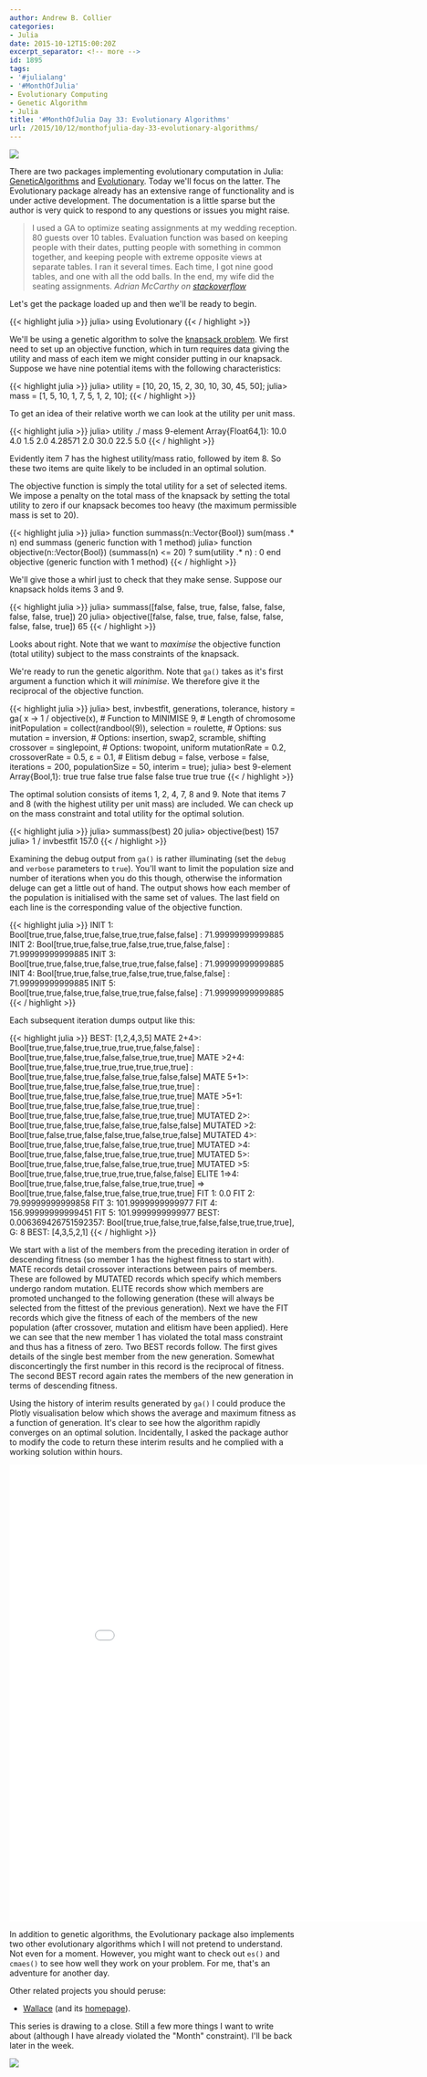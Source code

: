 ```yaml
---
author: Andrew B. Collier
categories:
- Julia
date: 2015-10-12T15:00:20Z
excerpt_separator: <!-- more -->
id: 1895
tags:
- '#julialang'
- '#MonthOfJulia'
- Evolutionary Computing
- Genetic Algorithm
- Julia
title: '#MonthOfJulia Day 33: Evolutionary Algorithms'
url: /2015/10/12/monthofjulia-day-33-evolutionary-algorithms/
---
```


<!--more-->

<img src="{{ site.baseurl }}/static/img/2015/09/Julia-Logo-Evolutionary.png">

There are two packages implementing evolutionary computation in Julia: [GeneticAlgorithms](https://github.com/forio/GeneticAlgorithms.jl) and [Evolutionary](https://github.com/wildart/Evolutionary.jl). Today we'll focus on the latter. The Evolutionary package already has an extensive range of functionality and is under active development. The documentation is a little sparse but the author is very quick to respond to any questions or issues you might raise.

<blockquote>
I used a GA to optimize seating assignments at my wedding reception. 80 guests over 10 tables. Evaluation function was based on keeping people with their dates, putting people with something in common together, and keeping people with extreme opposite views at separate tables. I ran it several times. Each time, I got nine good tables, and one with all the odd balls. In the end, my wife did the seating assignments.
<cite>Adrian McCarthy on <a href="http://stackoverflow.com/">stackoverflow</a></cite> 
</blockquote>

Let's get the package loaded up and then we'll be ready to begin.

{{< highlight julia >}}
julia> using Evolutionary
{{< / highlight >}}

We'll be using a genetic algorithm to solve the [knapsack problem](https://en.wikipedia.org/wiki/Knapsack_problem). We first need to set up an objective function, which in turn requires data giving the utility and mass of each item we might consider putting in our knapsack. Suppose we have nine potential items with the following characteristics:

{{< highlight julia >}}
julia> utility = [10, 20, 15, 2, 30, 10, 30, 45, 50];
julia> mass = [1, 5, 10, 1, 7, 5, 1, 2, 10];
{{< / highlight >}}

To get an idea of their relative worth we can look at the utility per unit mass.

{{< highlight julia >}}
julia> utility ./ mass
9-element Array{Float64,1}:
 10.0
  4.0
  1.5
  2.0
  4.28571
  2.0
 30.0
 22.5
  5.0
{{< / highlight >}}

Evidently item 7 has the highest utility/mass ratio, followed by item 8. So these two items are quite likely to be included in an optimal solution.

The objective function is simply the total utility for a set of selected items. We impose a penalty on the total mass of the knapsack by setting the total utility to zero if our knapsack becomes too heavy (the maximum permissible mass is set to 20).

{{< highlight julia >}}
julia> function summass(n::Vector{Bool})
          sum(mass .* n)
        end
summass (generic function with 1 method)
julia> function objective(n::Vector{Bool})
          (summass(n) <= 20) ? sum(utility .* n) : 0
        end
objective (generic function with 1 method)
{{< / highlight >}}

We'll give those a whirl just to check that they make sense. Suppose our knapsack holds items 3 and 9.

{{< highlight julia >}}
julia> summass([false, false, true, false, false, false, false, false, true])
20
julia> objective([false, false, true, false, false, false, false, false, true])
65
{{< / highlight >}}

Looks about right. Note that we want to _maximise_ the objective function (total utility) subject to the mass constraints of the knapsack.

We're ready to run the genetic algorithm. Note that `ga()` takes as it's first argument a function which it will _minimise_. We therefore give it the reciprocal of the objective function.

{{< highlight julia >}}
julia> best, invbestfit, generations, tolerance, history = ga(
           x -> 1 / objective(x),                 # Function to MINIMISE
           9, # Length of chromosome
           initPopulation = collect(randbool(9)),
           selection = roulette,                  # Options: sus
           mutation = inversion,                  # Options: insertion, swap2, scramble, shifting
           crossover = singlepoint,               # Options: twopoint, uniform
           mutationRate = 0.2,
           crossoverRate = 0.5,
           ɛ = 0.1, # Elitism
           debug = false,
           verbose = false,
           iterations = 200,
           populationSize = 50,
           interim = true);
julia> best
9-element Array{Bool,1}:
  true
  true
  false
  true
  false
  false
  true
  true
  true
{{< / highlight >}}

The optimal solution consists of items 1, 2, 4, 7, 8 and 9. Note that items 7 and 8 (with the highest utility per unit mass) are included. We can check up on the mass constraint and total utility for the optimal solution.

{{< highlight julia >}}
julia> summass(best)
20
julia> objective(best)
157
julia> 1 / invbestfit
157.0
{{< / highlight >}}

Examining the debug output from `ga()` is rather illuminating (set the `debug` and `verbose` parameters to `true`). You'll want to limit the population size and number of iterations when you do this though, otherwise the information deluge can get a little out of hand. The output shows how each member of the population is initialised with the same set of values. The last field on each line is the corresponding value of the objective function.

{{< highlight julia >}}
INIT 1: Bool[true,true,false,true,false,true,true,false,false] : 71.99999999999885
INIT 2: Bool[true,true,false,true,false,true,true,false,false] : 71.99999999999885
INIT 3: Bool[true,true,false,true,false,true,true,false,false] : 71.99999999999885
INIT 4: Bool[true,true,false,true,false,true,true,false,false] : 71.99999999999885
INIT 5: Bool[true,true,false,true,false,true,true,false,false] : 71.99999999999885
{{< / highlight >}}

Each subsequent iteration dumps output like this:

{{< highlight julia >}}
BEST: [1,2,4,3,5]
MATE 2+4>: Bool[true,true,false,true,true,true,true,false,false] : Bool[true,true,false,true,false,false,true,true,true]
MATE >2+4: Bool[true,true,false,true,true,true,true,true,true] : Bool[true,true,false,true,false,false,true,false,false]
MATE 5+1>: Bool[true,true,false,true,false,false,true,true,true] : Bool[true,true,false,true,false,false,true,true,true]
MATE >5+1: Bool[true,true,false,true,false,false,true,true,true] : Bool[true,true,false,true,false,false,true,true,true]
MUTATED 2>: Bool[true,true,false,true,false,false,true,false,false]
MUTATED >2: Bool[true,false,true,false,false,true,false,true,false]
MUTATED 4>: Bool[true,true,false,true,false,false,true,true,true]
MUTATED >4: Bool[true,true,false,false,true,false,true,true,true]
MUTATED 5>: Bool[true,true,false,true,false,false,true,true,true]
MUTATED >5: Bool[true,true,false,true,true,true,true,false,false]
ELITE 1=>4: Bool[true,true,false,true,false,false,true,true,true] => Bool[true,true,false,false,true,false,true,true,true]
FIT 1: 0.0
FIT 2: 79.99999999999858
FIT 3: 101.9999999999977
FIT 4: 156.99999999999451
FIT 5: 101.9999999999977
BEST: 0.006369426751592357: Bool[true,true,false,true,false,false,true,true,true], G: 8
BEST: [4,3,5,2,1]
{{< / highlight >}}

We start with a list of the members from the preceding iteration in order of descending fitness (so member 1 has the highest fitness to start with). MATE records detail crossover interactions between pairs of members. These are followed by MUTATED records which specify which members undergo random mutation. ELITE records show which members are promoted unchanged to the following generation (these will always be selected from the fittest of the previous generation). Next we have the FIT records which give the fitness of each of the members of the new population (after crossover, mutation and elitism have been applied). Here we can see that the new member 1 has violated the total mass constraint and thus has a fitness of zero. Two BEST records follow. The first gives details of the single best member from the new generation. Somewhat disconcertingly the first number in this record is the reciprocal of fitness. The second BEST record again rates the members of the new generation in terms of descending fitness.

Using the history of interim results generated by `ga()` I could produce the Plotly visualisation below which shows the average and maximum fitness as a function of generation. It's clear to see how the algorithm rapidly converges on an optimal solution. Incidentally, I asked the package author to modify the code to return these interim results and he complied with a working solution within hours.

<iframe width="900" height="800" frameborder="0" scrolling="no" src="//plot.ly/~collierab/110.embed"></iframe>

In addition to genetic algorithms, the Evolutionary package also implements two other evolutionary algorithms which I will not pretend to understand. Not even for a moment. However, you might want to check out `es()` and `cmaes()` to see how well they work on your problem. For me, that's an adventure for another day.

Other related projects you should peruse:

* [Wallace](https://github.com/ChrisTimperley/Wallace.jl) (and its [homepage](http://www.christimperley.co.uk/Wallace.jl/)).

This series is drawing to a close. Still a few more things I want to write about (although I have already violated the "Month" constraint). I'll be back later in the week.

<a href="http://www.explainxkcd.com/wiki/index.php/399:_Travelling_Salesman_Problem"><img src="http://imgs.xkcd.com/comics/travelling_salesman_problem.png" /></img></a>
